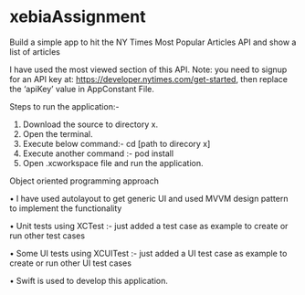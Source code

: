 # xebiaAssignment
Build a simple app to hit the NY Times Most Popular Articles API and show a list of articles

I have used the most viewed section of this API. Note: you need to signup for an API key at: https://developer.nytimes.com/get-started, then replace the ‘apiKey’ value in AppConstant File.

Steps to run the application:-
1) Download the source to directory x.
2) Open the terminal.
3) Execute below command:-
    cd [path to direcory x]
4) Execute another command :-
    pod install
5) Open .xcworkspace file and run the application.

Object oriented programming approach

• I have used autolayout to get generic UI and used MVVM design pattern to implement the functionality

• Unit tests using XCTest :- just added a test case as example to create or run other test cases

• Some UI tests using XCUITest :- just added a UI test case as example to create or run other UI  test cases

• Swift is used to develop this application.



